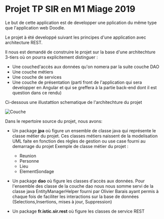 # Projet TP SIR en M1 Miage 2019

Le but de cette application est de developper une pplication du même type que l'application web Doodle.

Le projet à été developpé suivant les principes d'une application avec architecture REST.

Il nous est demandé de construire le projet sur la base d'une architechture 3-tiers où on pourra explicitement 
distinguer :
* Une couched'accès aux données qu'on nomera par la suite couche DAO
* Une couche métiers 
* Une couche de services
* Une couche de présentation (parti front de l'application qui sera developper en Angular et qui se greffera à la partie back-end dont il est question dans ce rendu)

Ci-dessous une illustattion schematique de l'architechture du projet

![Couche](couche.PNG)

Dans le repertoire source du projet, nous avons:

* Un package **jpa** où figure un ensemble de classe java qui représente le classe métier du projet.
Ces classes métiers naissent de la modelisation UML faite en fonction des règles de gestion ou use case fourni au demarrage du projet
Exemple de classe métier du projet : 
    * Reunion
    * Personne
    * Lieu
    * ElementSondage

* Un package **dao** où figure les classes d'accès aux données. Pour l'ensemble des classe de la couche dao nous nous somme servi 
de la classe java EntityManagerHelper fourni par Olivier Barais ayant permis à chaque fois de faciliter les interactions sur la base de données (Selections,Insertions, mises à jour, Suppression)

* Un package **fr.istic.sir.rest** où figure les classes de service REST 
